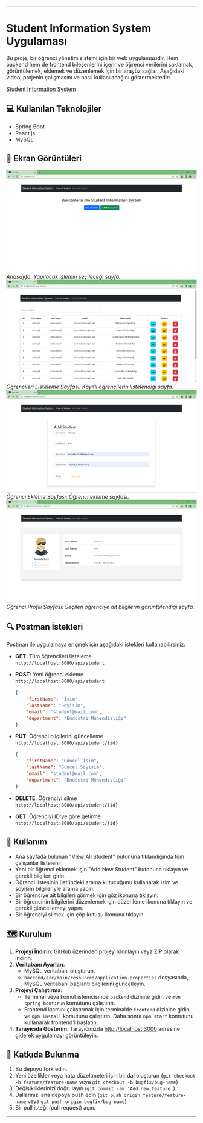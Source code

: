 
---

# Student Information System Uygulaması
Bu proje, bir öğrenci yönetim sistemi için bir web uygulamasıdır. Hem backend hem de frontend bileşenlerini içerir ve öğrenci verilerini saklamak, görüntülemek, eklemek ve düzenlemek için bir arayüz sağlar. Aşağıdaki video, projenin çalışmasını ve nasıl kullanılacağını göstermektedir:

[Student Information System](https://youtu.be/xUg4_ZO5m8s)


## 💻 Kullanılan Teknolojiler
- Spring Boot
- React.js
- MySQL

## 🚀 Ekran Görüntüleri
![Anasayfa](student-info-sys-home.png)
_Anasayfa: Yapılacak işlemin seçileceği sayfa._
![Öğrencileri Listeleme Sayfası](student-info-sys-view-all.png)
_Öğrencileri Listeleme Sayfası: Kayıtlı öğrencilerin listelendiği sayfa._
![Öğrenci Ekleme Sayfası](student-info-sys-add.png)
_Öğrenci Ekleme Sayfası: Öğrenci ekleme sayfası._
![Öğrenci Profili Sayfası](student-info-sys-view.png)
_Öğrenci Profili Sayfası: Seçilen öğrenciye ait bilgilerin görüntülendiği sayfa._



## 🔍 Postman İstekleri
Postman ile uygulamaya erişmek için aşağıdaki istekleri kullanabilirsiniz:
- **GET**: Tüm öğrencileri listeleme  
  `http://localhost:8080/api/student`
- **POST**: Yeni öğrenci ekleme  
  `http://localhost:8080/api/student`  
  ```json
  {
      "firstName": "İsim",
      "lastName": "Soyisim",
      "email": "student@mail.com",
      "department": "Endüstri Mühendisliği"
  }
  ```
- **PUT**: Öğrenci bilgilerini güncelleme  
  `http://localhost:8080/api/student/{id}`  

  ```json
  {
      "firstName": "Güncel İsim",
      "lastName": "Güncel Soyisim",
      "email": "student@mail.com",
      "department": "Endüstri Mühendisliği"
  }
  ```
- **DELETE**: Öğrenciyi silme  
  `http://localhost:8080/api/student/{id}`
- **GET**: Öğrenciyi ID'ye göre getirme  
  `http://localhost:8080/api/student/{id}`


## 📝 Kullanım
- Ana sayfada bulunan "View All Student" butonuna tıklandığında tüm çalışanlar listelenir.
- Yeni bir öğrenci eklemek için "Add New Student" butonuna tıklayın ve gerekli bilgileri girin.
- Öğrenci listesinin üstündeki arama kutucuğunu kullanarak isim ve soyisim bilgileriyle arama yapın.
- Bir öğrenciye ait bilgileri görmek için göz ikonuna tıklayın.
- Bir öğrencinin bilgilerini düzenlemek için düzenleme ikonuna tıklayın ve gerekli güncellemeyi yapın.
- Bir öğrenciyi silmek için çöp kutusu ikonuna tıklayın.

##  🗺️ Kurulum
1. **Projeyi İndirin**: GitHub üzerinden projeyi klonlayın veya ZIP olarak indirin.
2. **Veritabanı Ayarları**:
   - MySQL veritabanı oluşturun.
   - `backend/src/main/resources/application.properties` dosyasında, MySQL veritabanı bağlantı bilgilerini güncelleyin.
3. **Projeyi Çalıştırma**:
   - Terminal veya komut istemcisinde `backend` dizinine gidin ve `mvn spring-boot:run` komutunu çalıştırın.
   - Frontend kısmını çalıştırmak için terminalde `frontend` dizinine gidin ve `npm install` komutunu çalıştırın. Daha sonra `npm start` komutunu kullanarak frontend'i başlatın.
4. **Tarayıcıda Gösterim**: Tarayıcınızda [http://localhost:3000](http://localhost:3000) adresine giderek uygulamayı görüntüleyin.

## 💬 Katkıda Bulunma
1. Bu depoyu fork edin.
2. Yeni özellikler veya hata düzeltmeleri için bir dal oluşturun (`git checkout -b feature/feature-name` veya `git checkout -b bugfix/bug-name`)
3. Değişikliklerinizi doğrulayın (`git commit -am 'Add new feature'`)
4. Dallarınızı ana depoya push edin (`git push origin feature/feature-name` veya `git push origin bugfix/bug-name`)
5. Bir pull isteği (pull request) açın.



---